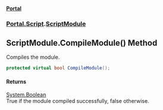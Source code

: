 #### [Portal](index.md 'index')
### [Portal.Script](Portal.Script.md 'Portal.Script').[ScriptModule](ScriptModule.md 'Portal.Script.ScriptModule')

## ScriptModule.CompileModule() Method

Compiles the module.

```csharp
protected virtual bool CompileModule();
```

#### Returns
[System.Boolean](https://docs.microsoft.com/en-us/dotnet/api/System.Boolean 'System.Boolean')  
True if the module compiled successfully, false otherwise.